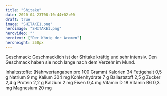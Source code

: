 ```yaml
---
title: "Shitake"
date: 2020-04-23T08:10:44+02:00
draft: true
image: "SHITAKE1.png"
heroimage: "SHITAKE1.png"
herovideo: ""
herotext: ["Der König der Aromen"]
heroheight: 350px
---
```

 <!-- König der Aromen -
Nach dem Champignon ist er der meistangebaute Speisepilz überhaupt. In Ostasien ist er die Nummer eins unter den angebauten Pilzen, auch in Russland ist er inzwischen sehr verbreitet.
Dem Shiitake-Pilz wird eine Reihe positiver Wirkungen nachgesagt: Unter anderem soll er das Immunsystem stärken, den Cholesterinspiegel senken und gegen Infektionen helfen. Er wird in der traditionellen Heilkunde asiatischer Länder gegen verschiedenste Leiden eingesetzt.
Er gilt als natürliches Stärkemittel, wirkt gegen Erkältungen und stabilisiert den Kreislauf. -->

 Geschmack:
 Geschmacklich ist der Shitake kräftig und sehr intensiv. Den Geschmack haben sie noch lange nach dem Verzehr im Mund.
<!--
 Unser Tipp:
 Der Shittake ist für kurzgebratene Sachen oder zum Schmoren gut geeignet.
 Geschmacklich harmoniert der Shitake gut mit Thymian, Rosmarin und Petersilie.

 Lagerung:
 Der Shiitake ist bei durchgehender Kühlung 8 bis 10 Tage haltbar. Im Gemüsefach des Kühlschrankes lässt er sich gut aufbewahren. Die optimale Temperatur liegt zwischen 2 und 7°C. Zudem kann der Shiitake in Scheiben geschnitten prima eingefroren werden. Anschließend unbedingt gefroren verwenden und nicht auftauen lassen. -->

Inhaltsstoffe: (Nährwertangaben pro 100 Gramm)
Kalorien 34
Fettgehalt 0,5 g
Natrium 9 mg
Kalium 304 mg
Kohlenhydrate 7 g
Ballaststoff 2,5 g
Zucker 2,4 g
Protein 2,2 g
Kalzium	2 mg
Eisen	0,4 mg
Vitamin D	18
Vitamin B6	0,3 mg
Magnesium	20 mg		
